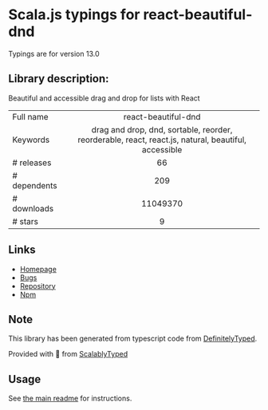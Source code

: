 
# Scala.js typings for react-beautiful-dnd

Typings are for version 13.0

## Library description:
Beautiful and accessible drag and drop for lists with React

|                    |                 |
| ------------------ | :-------------: |
| Full name          | react-beautiful-dnd |
| Keywords           | drag and drop, dnd, sortable, reorder, reorderable, react, react.js, natural, beautiful, accessible |
| # releases         | 66 |
| # dependents       | 209 |
| # downloads        | 11049370 |
| # stars            | 9 |

## Links
- [Homepage](https://github.com/atlassian/react-beautiful-dnd#readme)
- [Bugs](https://github.com/atlassian/react-beautiful-dnd/issues)
- [Repository](https://github.com/atlassian/react-beautiful-dnd)
- [Npm](https://www.npmjs.com/package/react-beautiful-dnd)
    


## Note
This library has been generated from typescript code from [DefinitelyTyped](https://definitelytyped.org).

Provided with :purple_heart: from [ScalablyTyped](https://github.com/oyvindberg/ScalablyTyped)

## Usage
See [the main readme](../../readme.md) for instructions.


